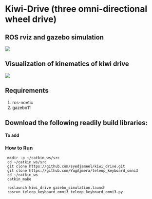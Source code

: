 # Kiwi-Drive (three omni-directional wheel drive)

## ROS rviz and gazebo simulation
![](https://github.com/syedjameel/kiwi_drive/blob/master/gifs/kiwi_locomotion.gif)

## Visualization of kinematics of kiwi drive
![](https://github.com/syedjameel/kiwi_drive/blob/master/scripts/gifs/kiwi_kinematics_basic.gif)


## Requirements
1. ros-noetic
2. gazebo11


## Download the following readily build libraries:
#### To add

### How to Run
   ```shell
    mkdir -p ~/catkin_ws/src
    cd ~/catkin_ws/src
    git clone https://github.com/syedjameel/kiwi_drive.git
    git clone https://github.com/YugAjmera/teleop_keyboard_omni3
    cd ~/catkin_ws
    catkin_make

    roslaunch kiwi_drive gazebo_simulation.launch
    rosrun teleop_keyboard_omni3 teleop_keyboard_omni3.py
  ```

